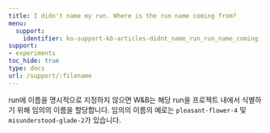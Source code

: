 ```yaml
---
title: I didn't name my run. Where is the run name coming from?
menu:
  support:
    identifier: ko-support-kb-articles-didnt_name_run_run_name_coming
support:
- experiments
toc_hide: true
type: docs
url: /support/:filename
---
```


run에 이름을 명시적으로 지정하지 않으면 W&B는 해당 run을 프로젝트 내에서 식별하기 위해 임의의 이름을 할당합니다. 임의의 이름의 예로는 `pleasant-flower-4` 및 `misunderstood-glade-2`가 있습니다.
